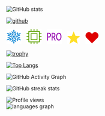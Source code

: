 
![GitHub stats](https://github-readme-stats.vercel.app/api?username=0baydullah&show_icons=true)  

[<img src='https://cdn.jsdelivr.net/npm/simple-icons@3.0.1/icons/github.svg' alt='github' height='40'>](https://github.com/0baydullah)  

<a href='https://archiveprogram.github.com/'><img src='https://raw.githubusercontent.com/acervenky/animated-github-badges/master/assets/acbadge.gif' width='40' height='40'></a> <a href='https://docs.github.com/en/developers'><img src='https://raw.githubusercontent.com/acervenky/animated-github-badges/master/assets/devbadge.gif' width='40' height='40'></a> <a href='https://github.com/pricing'><img src='https://raw.githubusercontent.com/acervenky/animated-github-badges/master/assets/pro.gif' width='40' height='40'></a> <a href='https://stars.github.com/'><img src='https://raw.githubusercontent.com/acervenky/animated-github-badges/master/assets/starbadge.gif' width='35' height='35'></a> <a href='https://docs.github.com/en/github/supporting-the-open-source-community-with-github-sponsors'><img src='https://raw.githubusercontent.com/acervenky/animated-github-badges/master/assets/sponsorbadge.gif' width='35' height='35'></a> 

[![trophy](https://github-profile-trophy.vercel.app/?username=0baydullah)](https://github.com/ryo-ma/github-profile-trophy)

[![Top Langs](https://github-readme-stats.vercel.app/api/top-langs/?username=0baydullah&langs_count=6)](https://github.com/anuraghazra/github-readme-stats)

![GitHub Activity Graph](https://activity-graph.herokuapp.com/graph?username=0baydullah)  
 

![GitHub streak stats](https://github-readme-streak-stats.herokuapp.com/?user=0baydullah)  

![Profile views](https://gpvc.arturio.dev/0baydullah)  
  <img src="https://github-readme-stats.vercel.app/api/top-langs?username=0baydullah&langs_count=25&locale=en&hide_title=false&layout=compact&card_width=500&langs_count=15&theme=tokyonight&hide_border=false" height="300" width="400" alt="languages graph"  />

